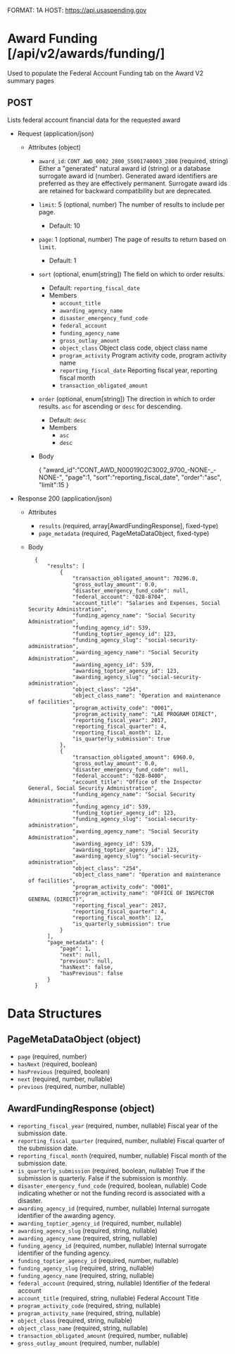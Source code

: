 FORMAT: 1A
HOST: https://api.usaspending.gov

# Award Funding [/api/v2/awards/funding/]

Used to populate the Federal Account Funding tab on the Award V2 summary pages

## POST

Lists federal account financial data for the requested award

+ Request (application/json)
    + Attributes (object)
        + `award_id`: `CONT_AWD_0002_2800_SS001740003_2800` (required, string)
            Either a "generated" natural award id (string) or a database surrogate award id (number).  Generated award identifiers are preferred as they are effectively permanent.  Surrogate award ids are retained for backward compatibility but are deprecated.
        + `limit`: 5 (optional, number)
            The number of results to include per page.
            + Default: 10
        + `page`: 1 (optional, number)
            The page of results to return based on `limit`.
            + Default: 1
        + `sort` (optional, enum[string])
            The field on which to order results.
            + Default: `reporting_fiscal_date`
            + Members
                + `account_title`
                + `awarding_agency_name`
                + `disaster_emergency_fund_code`
                + `federal_account`
                + `funding_agency_name`
                + `gross_outlay_amount`
                + `object_class`
                    Object class code, object class name
                + `program_activity`
                    Program activity code, program activity name
                + `reporting_fiscal_date`
                    Reporting fiscal year, reporting fiscal month
                + `transaction_obligated_amount`
        + `order` (optional, enum[string])
            The direction in which to order results. `asc` for ascending or `desc` for descending.
            + Default: `desc`
            + Members
                + `asc`
                + `desc`
        + Body

            {
                "award_id":"CONT_AWD_N0001902C3002_9700_-NONE-_-NONE-",
                "page":1,
                "sort":"reporting_fiscal_date",
                "order":"asc",
                "limit":15
            }

+ Response 200 (application/json)
    + Attributes
        + `results` (required, array[AwardFundingResponse], fixed-type)
        + `page_metadata` (required, PageMetaDataObject, fixed-type)

    + Body


            {
                "results": [
                    {
                        "transaction_obligated_amount": 70296.0,
                        "gross_outlay_amount": 0.0,
                        "disaster_emergency_fund_code": null,
                        "federal_account": "028-8704",
                        "account_title": "Salaries and Expenses, Social Security Administration",
                        "funding_agency_name": "Social Security Administration",
                        "funding_agency_id": 539,
                        "funding_toptier_agency_id": 123,
                        "funding_agency_slug": "social-security-administration",
                        "awarding_agency_name": "Social Security Administration",
                        "awarding_agency_id": 539,
                        "awarding_toptier_agency_id": 123,
                        "awarding_agency_slug": "social-security-administration",
                        "object_class": "254",
                        "object_class_name": "Operation and maintenance of facilities",
                        "program_activity_code": "0001",
                        "program_activity_name": "LAE PROGRAM DIRECT",
                        "reporting_fiscal_year": 2017,
                        "reporting_fiscal_quarter": 4,
                        "reporting_fiscal_month": 12,
                        "is_quarterly_submission": true
                    },
                    {
                        "transaction_obligated_amount": 6960.0,
                        "gross_outlay_amount": 0.0,
                        "disaster_emergency_fund_code": null,
                        "federal_account": "028-0400",
                        "account_title": "Office of the Inspector General, Social Security Administration",
                        "funding_agency_name": "Social Security Administration",
                        "funding_agency_id": 539,
                        "funding_toptier_agency_id": 123,
                        "funding_agency_slug": "social-security-administration",
                        "awarding_agency_name": "Social Security Administration",
                        "awarding_agency_id": 539,
                        "awarding_toptier_agency_id": 123,
                        "awarding_agency_slug": "social-security-administration",
                        "object_class": "254",
                        "object_class_name": "Operation and maintenance of facilities",
                        "program_activity_code": "0001",
                        "program_activity_name": "OFFICE OF INSPECTOR GENERAL (DIRECT)",
                        "reporting_fiscal_year": 2017,
                        "reporting_fiscal_quarter": 4,
                        "reporting_fiscal_month": 12,
                        "is_quarterly_submission": true
                    }
                ],
                "page_metadata": {
                    "page": 1,
                    "next": null,
                    "previous": null,
                    "hasNext": false,
                    "hasPrevious": false
                }
            }

# Data Structures

## PageMetaDataObject (object)
+ `page` (required, number)
+ `hasNext` (required, boolean)
+ `hasPrevious` (required, boolean)
+ `next` (required, number, nullable)
+ `previous` (required, number, nullable)

## AwardFundingResponse (object)
+ `reporting_fiscal_year` (required, number, nullable)
    Fiscal year of the submission date.
+ `reporting_fiscal_quarter` (required, number, nullable)
    Fiscal quarter of the submission date.
+ `reporting_fiscal_month` (required, number, nullable)
    Fiscal month of the submission date.
+ `is_quarterly_submission` (required, boolean, nullable)
    True if the submission is quarterly.  False if the submission is monthly.
+ `disaster_emergency_fund_code` (required, boolean, nullable)
    Code indicating whether or not the funding record is associated with a disaster.
+ `awarding_agency_id` (required, number, nullable)
    Internal surrogate identifier of the awarding agency.
+ `awarding_toptier_agency_id` (required, number, nullable)
+ `awarding_agency_slug` (required, string, nullable)
+ `awarding_agency_name` (required, string, nullable)
+ `funding_agency_id` (required, number, nullable)
    Internal surrogate identifier of the funding agency.
+ `funding_toptier_agency_id` (required, number, nullable)
+ `funding_agency_slug` (required, string, nullable)
+ `funding_agency_name` (required, string, nullable)
+ `federal_account` (required, string, nullable)
    Identifier of the federal account
+ `account_title`  (required, string, nullable)
    Federal Account Title
+ `program_activity_code` (required, string, nullable)
+ `program_activity_name`  (required, string, nullable)
+ `object_class` (required, string, nullable)
+ `object_class_name`  (required, string, nullable)
+ `transaction_obligated_amount` (required, number, nullable)
+ `gross_outlay_amount` (required, number, nullable)
